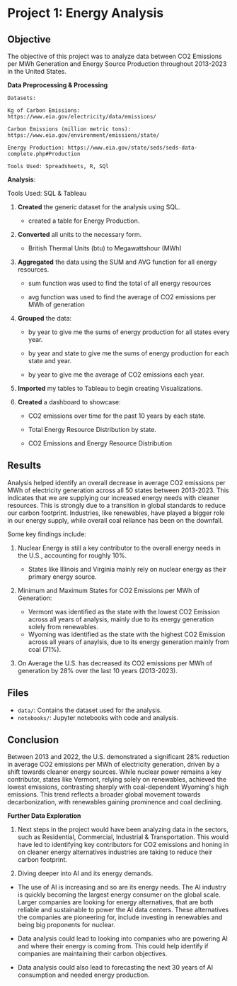 # Project 1: Energy Analysis

## Objective

The objective of this project was to analyze data between CO2 Emissions per MWh Generation and Energy Source Production throughout 2013-2023 in the United States.  


**Data Preprocessing & Processing**
  
    Datasets:
     
    Kg of Carbon Emissions: https://www.eia.gov/electricity/data/emissions/

    Carbon Emissions (million metric tons): https://www.eia.gov/environment/emissions/state/

    Energy Production: https://www.eia.gov/state/seds/seds-data-complete.php#Production
    
    Tools Used: Spreadsheets, R, SQl


 
  
   **Analysis**:
   
   Tools Used: SQL & Tableau

   1. **Created** the generic dataset for the analysis using SQL.

       - created a table for Energy Production.
   3. **Converted** all units to the necessary form. 

       - British Thermal Units (btu) to Megawattshour (MWh)
   4. **Aggregated** the data using the SUM and AVG function for all energy resources.
  
       - sum function was used to find the total of all energy resources
     
       - avg function was used to find the average of CO2 emissions per MWh of generation
      
   6. **Grouped** the data:

       - by year to give me the sums of energy production for all states every year.
          
       - by year and state to give me the sums of energy production for each state and year.
     
       - by year to give me the average of CO2 emissions each year.
     
   7. **Imported** my tables to Tableau to begin creating Visualizations.
   8. **Created** a dashboard to showcase:

       - CO2 emissions over time for the past 10 years by each state.

       - Total Energy Resource Distribution by state.

       - CO2 Emissions and Energy Resource Distribution

## Results
   
Analysis helped identify an overall decrease in average CO2 emissions per MWh of electricity generation across all 50 states between 2013-2023. This indicates that we are supplying our increased energy needs with cleaner resources. This is strongly due to a transition in global standards to reduce our carbon footprint. Industries, like renewables, have played a bigger role in our energy supply, while overall coal reliance has been on the downfall.

Some key findings include:
  
  1. Nuclear Energy is still a key contributor to the overall energy needs in the U.S., accounting for roughly 10%.

     - States like Illinois and Virginia mainly rely on nuclear energy as their primary energy source.
  2. Minimum and Maximum States for CO2 Emissions per MWh of Generation:
       
       - Vermont was identified as the state with the lowest CO2 Emission across all years of analysis, mainly due to its energy generation solely from renewables.
       - Wyoming was identified as the state with the highest CO2 Emission across all years of anaylsis, due to its energy generation mainly from coal (71%).
  
  3. On Average the U.S. has decreased its CO2 emissions per MWh of generation by 28% over the last 10 years (2013-2023).

## Files

- `data/`: Contains the dataset used for the analysis.
- `notebooks/`: Jupyter notebooks with code and analysis.

## Conclusion

Between 2013 and 2022, the U.S. demonstrated a significant 28% reduction in average CO2 emissions per MWh of electricity generation, driven by a shift towards cleaner energy sources. While nuclear power remains a key contributor, states like Vermont, relying solely on renewables, achieved the lowest emissions, contrasting sharply with coal-dependent Wyoming's high emissions. This trend reflects a broader global movement towards decarbonization, with renewables gaining prominence and coal declining.


**Further Data Exploration**

1. Next steps in the project would have been analyzing data in the sectors, such as Residential, Commercial, Industrial & Transportation. This would have led to identifying key contributors for CO2 emissions and honing in on cleaner energy alternatives industries are taking to reduce their carbon footprint.

2. Diving deeper into AI and its energy demands.
 
  - The use of AI is increasing and so are its energy needs. The AI industry is quickly becoming the largest energy consumer on the global scale. Larger companies are looking for energy alternatives, that are both reliable and sustainable to power the AI data centers. These alternatives the companies are pioneering for, include investing in renewables and being big proponents for nuclear.

  - Data analysis could lead to looking into companies who are powering AI and where their energy is coming from. This could help identify if companies are maintaining their carbon objectives.
  
  - Data analysis could also lead to forecasting the next 30 years of AI consumption and needed energy production. 
